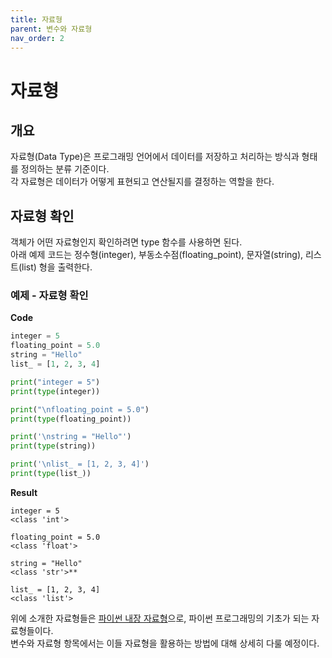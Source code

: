 ```yaml
---
title: 자료형
parent: 변수와 자료형
nav_order: 2
---
```

# 자료형

## 개요  
자료형(Data Type)은 프로그래밍 언어에서 데이터를 저장하고 처리하는 방식과 형태를 정의하는 분류 기준이다.  
각 자료형은 데이터가 어떻게 표현되고 연산될지를 결정하는 역할을 한다.  

## 자료형 확인  
객체가 어떤 자료형인지 확인하려면 type 함수를 사용하면 된다.  
아래 예제 코드는 정수형(integer), 부동소수점(floating_point), 문자열(string), 리스트(list) 형을 출력한다.  
### 예제 - 자료형 확인
**Code**
```python
integer = 5
floating_point = 5.0
string = "Hello"
list_ = [1, 2, 3, 4]

print("integer = 5")
print(type(integer))

print("\nfloating_point = 5.0")
print(type(floating_point))

print('\nstring = "Hello"')
print(type(string))

print('\nlist_ = [1, 2, 3, 4]')
print(type(list_))
```

**Result**
```
integer = 5
<class 'int'>

floating_point = 5.0
<class 'float'>

string = "Hello"
<class 'str'>**

list_ = [1, 2, 3, 4]
<class 'list'>
```
위에 소개한 자료형들은 [파이썬 내장 자료형](../추가%20자료/파이썬_내장_자료형.md)으로, 파이썬 프로그래밍의 기초가 되는 자료형들이다.  
변수와 자료형 항목에서는 이들 자료형을 활용하는 방법에 대해 상세히 다룰 예정이다.  